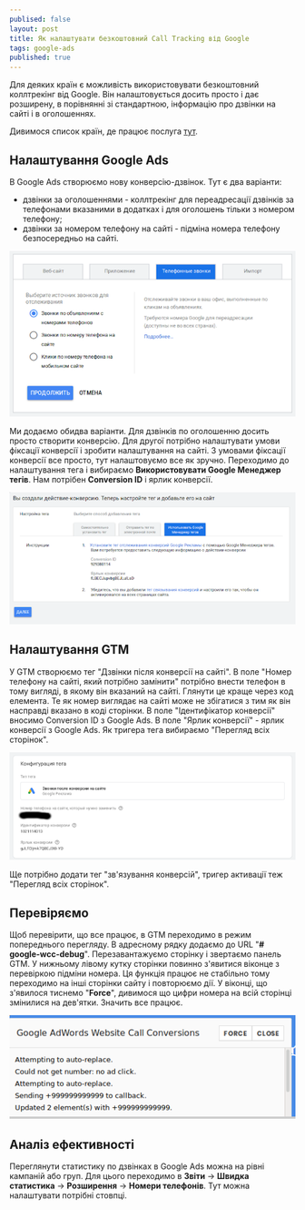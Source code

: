 ```yaml
---
publised: false
layout: post
title: Як налаштувати безкоштовний Call Tracking від Google
tags: google-ads
published: true
---
```


Для деяких країн є можливість використовувати безкоштовний коллтрекінг від Google. Він налаштовується досить просто і дає розширену, в порівнянні зі стандартною, інформацію про дзвінки на сайті і в оголошеннях.

Дивимося список країн, де працює послуга [тут](https://support.google.com/google-ads/answer/2454052#cfcountries).

## Налаштування Google Ads

В Google Ads створюємо нову конверсію-дзвінок. Тут є два варіанти:
- дзвінки за оголошеннями - коллтрекінг для переадресації дзвінків за телефонами вказаними в додатках і для оголошень тільки з номером телефону;
- дзвінки за номером телефону на сайті - підміна номера телефону безпосередньо на сайті.

![Налаштування Google Ads](/images/Yak-nalashtuvaty-bezkoshtovnyy-Call-Tracking-vid-Google-1.png)

Ми додаємо обидва варіанти. Для дзвінків по оголошенню досить просто створити конверсію. Для другої потрібно налаштувати умови фіксації конверсії і зробити налаштування на сайті. З умовами фіксації конверсії все просто, тут налаштовуємо все як зручно. Переходимо до налаштування тега і вибираємо **Використовувати Google Менеджер тегів**. Нам потрібен **Conversion ID** і ярлик конверсії.

![Використовувати Google Менеджер тегів](/images/Yak-nalashtuvaty-bezkoshtovnyy-Call-Tracking-vid-Google-2.png)

## Налаштування GTM

У GTM створюємо тег "Дзвінки після конверсії на сайті". В поле "Номер телефону на сайті, який потрібно замінити" потрібно внести телефон в тому вигляді, в якому він вказаний на сайті. Глянути це краще через код елемента. Те як номер виглядає на сайті може не збігатися з тим як він насправді вказано в коді сторінки. В поле "Ідентифікатор конверсії" вносимо Conversion ID з Google Ads. В поле "Ярлик конверсії" - ярлик конверсії з Google Ads. Як тригера тега вибираємо "Перегляд всіх сторінок".

![Налаштування GTM](/images/Yak-nalashtuvaty-bezkoshtovnyy-Call-Tracking-vid-Google-3.png)

Ще потрібно додати тег "зв'язування конверсій", тригер активації теж "Перегляд всіх сторінок".

## Перевіряємо

Щоб перевірити, що все працює, в GTM переходимо в режим попереднього перегляду. В адресному рядку додаємо до URL "**# google-wcc-debug**". Перезавантажуємо сторінку і звертаємо панель GTM. У нижньому лівому кутку сторінки повинно з'явитися віконце з перевіркою підміни номера. Ця функція працює не стабільно тому переходимо на інші сторінки сайту і повторюємо дії. У віконці, що з'явилося тиснемо "**Force**", дивимося що цифри номера на всій сторінці змінилися на дев'ятки. Значить все працює.

![](/images/Yak-nalashtuvaty-bezkoshtovnyy-Call-Tracking-vid-Google-4.png)

## Аналіз ефективності

Переглянути статистику по дзвінках в Google Ads можна на рівні кампаній або груп. Для цього переходимо в **Звіти** -> **Швидка статистика** -> **Розширення** -> **Номери телефонів**. Тут можна налаштувати потрібні стовпці.

